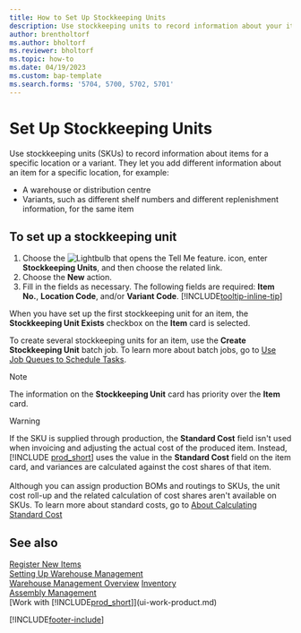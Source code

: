 ```yaml
---
title: How to Set Up Stockkeeping Units
description: Use stockkeeping units to record information about your items for a specific location or a specific variant.
author: brentholtorf
ms.author: bholtorf
ms.reviewer: bholtorf
ms.topic: how-to
ms.date: 04/19/2023
ms.custom: bap-template
ms.search.forms: '5704, 5700, 5702, 5701'
---
```


# Set Up Stockkeeping Units

Use stockkeeping units (SKUs) to record information about items for a specific location or a variant. They let you add different information about an item for a specific location, for example:

* A warehouse or distribution centre
* Variants, such as different shelf numbers and different replenishment information, for the same item  

## To set up a stockkeeping unit  

1. Choose the ![Lightbulb that opens the Tell Me feature.](media/ui-search/search_small.png "Tell me what you want to do") icon, enter **Stockkeeping Units**, and then choose the related link.  
2. Choose the **New** action.  
3. Fill in the fields as necessary. The following fields are required: **Item No.**, **Location Code**, and/or **Variant Code**. [!INCLUDE[tooltip-inline-tip](includes/tooltip-inline-tip_md.md)]  

When you have set up the first stockkeeping unit for an item, the **Stockkeeping Unit Exists** checkbox on the **Item** card is selected.  

To create several stockkeeping units for an item, use the **Create Stockkeeping Unit** batch job. To learn more about batch jobs, go to [Use Job Queues to Schedule Tasks](admin-job-queues-schedule-tasks.md).  

> [!NOTE]  
> The information on the **Stockkeeping Unit** card has priority over the **Item** card.

> [!Warning]
> If the SKU is supplied through production, the **Standard Cost** field isn't used when invoicing and adjusting the actual cost of the produced item. Instead, [!INCLUDE [prod_short](includes/prod_short.md)] uses the value in the **Standard Cost** field on the item card, and variances are calculated against the cost shares of that item.<br><br>
> Although you can assign production BOMs and routings to SKUs, the unit cost roll-up and the related calculation of cost shares aren't available on SKUs. To learn more about standard costs, go to [About Calculating Standard Cost](finance-about-calculating-standard-cost.md)

## See also

[Register New Items](inventory-how-register-new-items.md)  
[Setting Up Warehouse Management](warehouse-setup-warehouse.md)  
[Warehouse Management Overview](design-details-warehouse-management.md)
[Inventory](inventory-manage-inventory.md)  
[Assembly Management](assembly-assemble-items.md)    
[Work with [!INCLUDE[prod_short](includes/prod_short.md)]](ui-work-product.md)  

[!INCLUDE[footer-include](includes/footer-banner.md)]
